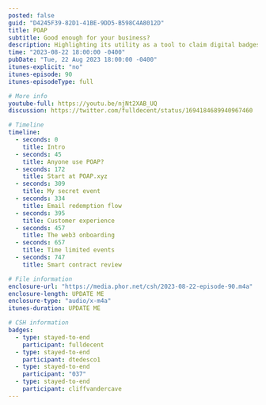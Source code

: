 ```yaml
---
posted: false
guid: "D4245F39-82D1-41BE-9DD5-B598C4A8012D"
title: POAP
subtitle: Good enough for your business?
description: Highlighting its utility as a tool to claim digital badges or "Bookmarks for life". While the mobile app showcased a count of collected POAPs and allowed users to log in via email instead of a wallet address, challenges surfaced around onboarding, especially for those without a pre-existing digital wallet. Onboarding is managed by Privy.io. Questions arose about the product's revenue model, its smart contract, and the roles within the project. The episode also touched on POAP's pronunciation and acknowledged technical audio issues. 
time: "2023-08-22 18:00:00 -0400"
pubDate: "Tue, 22 Aug 2023 18:00:00 -0400"
itunes-explicit: "no"
itunes-episode: 90
itunes-episodeType: full

# More info
youtube-full: https://youtu.be/njNt2XAB_UQ
discussion: https://twitter.com/fulldecent/status/1694184689940967460

# Timeline
timeline:
  - seconds: 0
    title: Intro
  - seconds: 45
    title: Anyone use POAP?
  - seconds: 172
    title: Start at POAP.xyz
  - seconds: 309
    title: My secret event
  - seconds: 334
    title: Email redemption flow
  - seconds: 395
    title: Customer experience
  - seconds: 457
    title: The web3 onboarding
  - seconds: 657
    title: Time limited events
  - seconds: 747
    title: Smart contract review

# File information
enclosure-url: "https://media.phor.net/csh/2023-08-22-episode-90.m4a"
enclosure-length: UPDATE ME
enclosure-type: "audio/x-m4a"
itunes-duration: UPDATE ME

# CSH information
badges:
  - type: stayed-to-end
    participant: fulldecent
  - type: stayed-to-end
    participant: dtedesco1
  - type: stayed-to-end
    participant: "037"
  - type: stayed-to-end
    participant: cliffvandercave
---
```

